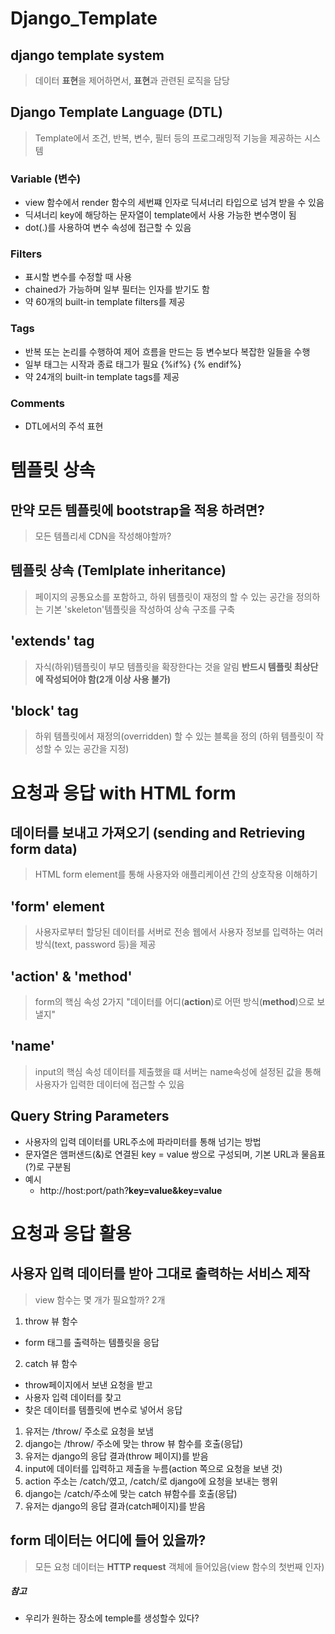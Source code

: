 # Django_Template

## django template system
> 데이터 **표현**을 제어하면서, **표현**과 관련된 로직을 담당

## Django Template Language (DTL)
> Template에서 조건, 반복, 변수, 필터 등의 프로그래밍적 기능을 제공하는 시스템

### Variable (변수)
* view 함수에서 render 함수의 세번쨰 인자로 딕셔너리 타입으로 넘겨 받을 수 있음
* 딕셔너리 key에 해당하는 문자열이 template에서 사용 가능한 변수명이 됨
* dot(.)를 사용하여 변수 속성에 접근할 수 있음

### Filters
* 표시할 변수를 수정할 때 사용
* chained가 가능하며 일부 필터는 인자를 받기도 함
* 약 60개의 built-in template filters를 제공

### Tags
* 반복 또는 논리를 수행하여 제어 흐름을 만드는 등 변수보다 복잡한 일들을 수행
* 일부 태그는 시작과 종료 태그가 필요 {%if%} {% endif%}
* 약 24개의 built-in template tags를 제공

### Comments
* DTL에서의 주석 표현


# 템플릿 상속

## 만약 모든 템플릿에 bootstrap을 적용 하려면?
> 모든 템플리세 CDN을 작성해야할까?

## 템플릿 상속 (Temlplate inheritance)

> 페이지의 공통요소를 포함하고, 하위 템플릿이 재정의 할 수 있는 공간을 정의하는 기본 'skeleton'템플릿을 작성하여 상속 구조를 구축

## 'extends' tag
> 자식(하위)템플릿이 부모 템플릿을 확장한다는 것을 알림
> **반드시 템플릿 최상단에 작성되어야 함(2개 이상 사용 불가)**

## 'block' tag
> 하위 템플릿에서 재정의(overridden) 할 수 있는 블록을 정의
> (하위 템플릿이 작성할 수 있는 공간을 지정)

# 요청과 응답 with HTML form

## 데이터를 보내고 가져오기 (sending and Retrieving form data)

> HTML form element를 통해 사용자와 애플리케이션 간의 상호작용 이해하기

## 'form' element
> 사용자로부터 할당된 데이터를 서버로 전송 웹에서 사용자 정보를 입력하는 여러 방식(text, password 등)을 제공

## 'action' & 'method'
> form의 핵심 속성 2가지
> "데이터를 어디(**action**)로 어떤 방식(**method**)으로 보낼지"

## 'name'
> input의 핵심 속성
> 데이터를 제출했을 떄 서버는 name속성에 설정된 값을 통해 사용자가 입력한 데이터에 접근할 수 있음

## Query String Parameters
* 사용자의 입력 데이터를 URL주소에 파라미터를 통해 넘기는 방법
* 문자열은 앰퍼샌드(&)로 연결된 key = value 쌍으로 구성되며, 기본 URL과 물음표(?)로 구분됨
* 예시
  * http://host:port/path?**key=value&key=value**

# 요청과 응답 활용

## 사용자 입력 데이터를 받아 그대로 출력하는 서비스 제작
> view 함수는 몇 개가 필요할까? 2개
1. throw 뷰 함수
  * form 태그를 출력하는 템플릿을 응답

2. catch 뷰 함수
  * throw페이지에서 보낸 요청을 받고
  * 사용자 입력 데이터를 찾고
  * 찾은 데이터를 템플릿에 변수로 넣어서 응답


1. 유저는 /throw/ 주소로 요청을 보냄
2. django는 /throw/ 주소에 맞는 throw 뷰 함수를 호출(응답)
3. 유저는 django의 응답 결과(throw 페이지)를 받음
4. input에 데이터를 입력하고 제출을 누름(action 쪽으로 요청을 보낸 것)
5. action 주소는 /catch/였고, /catch/로 django에 요청을 보내는 행위
6. django는 /catch/주소에 맞는 catch 뷰함수를 호출(응답)
7. 유저는 django의 응답 결과(catch페이지)를 받음

## form 데이터는 어디에 들어 있을까?

> 모든 요청 데이터는 **HTTP request** 객체에 들어있음(view 함수의 첫번째 인자)


##### 참고
* 우리가 원하는 장소에 temple를 생성할수 있다?